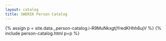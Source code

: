 ```yaml
---
layout: catalog
title: SWERIK Person Catalog
---
```

{% assign p = site.data._person-catalog.i-R9MuNkxgtjYredKHhh6ujV %}
{% include person-catalog.html p=p %}

